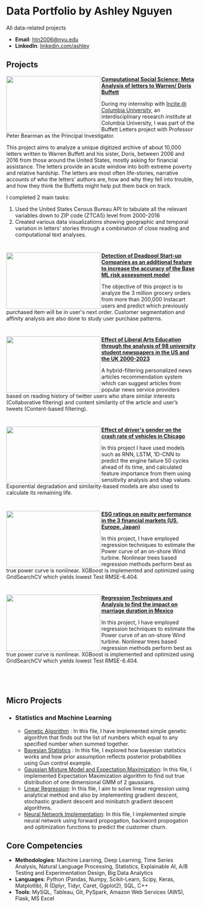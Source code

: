 # Data Portfolio by Ashley Nguyen
All data-related projects 

- **Email**: [htn2006@nyu.edu](htn2006@nyu.edu)
- **LinkedIn**: [linkedin.com/ashley](https://www.linkedin.com/in/ashley-nguyen-26a5291b7/)

## Projects

<img align="left" width="250" height="150" src="https://github.com/archd3sai/Portfolio/blob/master/Images/telecom.jpg"> **[Computational Social Science: Meta Analysis of letters to Warren/ Doris Buffett](https://github.com/archd3sai/Customer-Survival-Analysis-and-Churn-Prediction)**

During my internship with [Incite @ Columbia University](https://incite.columbia.edu/), an interdisciplinary research institute at Columbia University, I was part of the Buffett Letters project with Professor Peter Bearman as the Principal Investigator. 

This project aims to analyze a unique digitized archive of about 10,000 letters written to Warren Buffett and his sister, Doris, between 2006 and 2016 from those around the United States, mostly asking for financial assistance. The letters provide an acute window into both extreme poverty and relative hardship. The letters are most often life-stories, narrative accounts of who the letters’ authors are, how and why they fell into trouble, and how they think the Buffetts might help put them back on track.

I completed 2 main tasks:
1. Used the United States Census Bureau API to tabulate all the relevant variables down to ZIP code (ZTCA5) level from 2000-2016
2. Created various data visualizations showing geographic and temporal variation in letters’ stories through a combination of close reading and computational text analyses.

#

<img align="left" width="250" height="150" src="https://github.com/archd3sai/Portfolio/blob/master/Images/instacart.jpeg"> **[Detection of Deadpool Start-up Companies as an additional feature to increase the accuracy of the Base ML risk assessment model](https://github.com/archd3sai/Instacart-Market-Basket-Analysis)**

The objective of this project is to analyze the 3 million grocery orders from more than 200,000 Instacart users and predict which previously purchased item will be in user's next order. Customer segmentation and affinity analysis are also done to study user purchase patterns.

#

<img align="left" width="250" height="150" src="https://github.com/archd3sai/Portfolio/blob/master/Images/1_cEaeMuTvINqIgyYQMSJWUA.jpeg"> **[Effect of Liberal Arts Education through the analysis of 98 university student newspapers in the US and the UK 2000-2023](https://github.com/archd3sai/News-Articles-Recommendation)**
 
A hybrid-filtering personalized news articles recommendation system which can suggest articles from popular news service providers based on reading history of twitter users who share similar interests (Collaborative filtering) and content similarity of the article and user’s tweets (Content-based filtering).

#

<img align="left" width="250" height="150" src="https://github.com/archd3sai/Portfolio/blob/master/Images/airplane.jpeg"> **[Effect of driver's gender on the crash rate of vehicles in Chicago](https://github.com/archd3sai/Predictive-Maintenance-of-Aircraft-Engine)**

In this project I have used models such as RNN, LSTM, 1D-CNN to predict the engine failure 50 cycles ahead of its time, and calculated feature importance from them using sensitivity analysis and shap values. Exponential degradation and similarity-based models are also used to calculate its remaining life.

#

<img align="left" width="250" height="150" src="https://github.com/archd3sai/Portfolio/blob/master/Images/960x0.jpg"> **[ESG ratings on equity performance in the 3 financial markets (US, Europe, Japan)](https://github.com/archd3sai/Wind-Turbine-Power-Curve-Estimation)**

In this project, I have employed regression techniques to estimate the Power curve of an on-shore Wind turbine. Nonlinear trees based regression methods perform best as true power curve is nonlinear. XGBoost is implemented and optimized using GridSearchCV which yields lowest Test RMSE-6.404.

#

<img align="left" width="250" height="150" src="https://github.com/archd3sai/Portfolio/blob/master/Images/960x0.jpg"> **[Regression Techniques and Analysis to find the impact on marriage duration in Mexico](https://github.com/archd3sai/Wind-Turbine-Power-Curve-Estimation)**

In this project, I have employed regression techniques to estimate the Power curve of an on-shore Wind turbine. Nonlinear trees based regression methods perform best as true power curve is nonlinear. XGBoost is implemented and optimized using GridSearchCV which yields lowest Test RMSE-6.404.

#
<br />

## Micro Projects
- ### Statistics and Machine Learning
    - [Genetic Algorithm](https://github.com/archd3sai/Statistical-Methods/blob/master/genetic-algorithm.ipynb) : In this file, I have implemented simple genetic algorithm that finds out the list of numbers which equal to any specified number when summed together.
    - [Bayesian Statistics](https://github.com/archd3sai/Statistical-Methods/blob/master/Bayesian%20Statistics.ipynb) : In this file, I explored how bayesian statistics works and how prior assumption reflects posterior probabilities using Gun control example. 
    - [Gaussian Mixture Model and Expectation Maximization](https://github.com/archd3sai/Statistical-Methods/blob/master/GMM-EM.ipynb): In this file, I implemented Expectation Maximization algorithm to find out true distribution of one dimensional GMM of 2 gaussians.
    - [Linear Regression](https://github.com/archd3sai/Statistical-Methods/blob/master/Linear%20Regression.ipynb): In this file, I aim to solve linear regression using analytical method and also by implementing gradient descent, stochastic gradient descent and minibatch gradient descent algorithms. 
    - [Neural Network Implementation](https://github.com/archd3sai/Statistical-Methods/blob/master/NN%20Implementation.ipynb): In this file, I implemented simple neural network using forward propogation, backword propogation and optimization functions to predict the customer churn.
 
## Core Competencies

- **Methodologies**: Machine Learning, Deep Learning, Time Series Analysis, Natural Language Processing, Statistics, Explainable AI, A/B Testing and Experimentation Design, Big Data Analytics
- **Languages**: Python (Pandas, Numpy, Scikit-Learn, Scipy, Keras, Matplotlib), R (Dplyr, Tidyr, Caret, Ggplot2), SQL, C++
- **Tools**: MySQL, Tableau, Git, PySpark, Amazon Web Services (AWS), Flask, MS Excel
